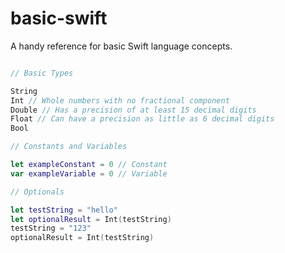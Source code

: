 # basic-swift
A handy reference for basic Swift language concepts.

```swift

// Basic Types

String
Int // Whole numbers with no fractional component
Double // Has a precision of at least 15 decimal digits
Float // Can have a precision as little as 6 decimal digits
Bool

// Constants and Variables

let exampleConstant = 0 // Constant
var exampleVariable = 0 // Variable

// Optionals

let testString = "hello"
let optionalResult = Int(testString)
testString = "123"
optionalResult = Int(testString)


```




